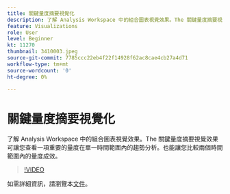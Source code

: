 ```yaml
---
title: 關鍵量度摘要視覺化
description: 了解 Analysis Workspace 中的組合圖表視覺效果。The 關鍵量度摘要視覺效果可讓您查看一項重要的量度在單一時間範圍內的趨勢分析。也能讓您比較兩個時間範圍內的量度成效。(應該介於 60 到 160 個字元之間，但實際為 244 個字元)
feature: Visualizations
role: User
level: Beginner
kt: 11270
thumbnail: 3410003.jpeg
source-git-commit: 7785ccc22eb4f22f14928f62ac8cae4cb27a4d71
workflow-type: tm+mt
source-wordcount: '0'
ht-degree: 0%

---
```



# 關鍵量度摘要視覺化

了解 Analysis Workspace 中的組合圖表視覺效果。The 關鍵量度摘要視覺效果可讓您查看一項重要的量度在單一時間範圍內的趨勢分析。也能讓您比較兩個時間範圍內的量度成效。

>[!VIDEO](https://video.tv.adobe.com/v/3410003/?quality=12&learn=on)

如需詳細資訊，請瀏覽本[文件](https://experienceleague.adobe.com/docs/analytics/analyze/analysis-workspace/visualizations/key-metric.html?lang=en)。
